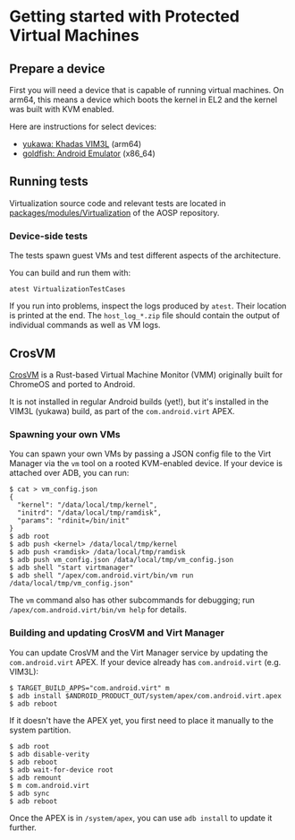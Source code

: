 # Getting started with Protected Virtual Machines

## Prepare a device

First you will need a device that is capable of running virtual machines. On arm64, this means
a device which boots the kernel in EL2 and the kernel was built with KVM enabled.

Here are instructions for select devices:

 * [yukawa: Khadas VIM3L](yukawa.md) (arm64)
 * [goldfish: Android Emulator](goldfish.md) (x86_64)

## Running tests

Virtualization source code and relevant tests are located in
[packages/modules/Virtualization](https://android.googlesource.com/platform/packages/modules/Virtualization)
of the AOSP repository.

### Device-side tests

The tests spawn guest VMs and test different aspects of the architecture.

You can build and run them with:

```shell
atest VirtualizationTestCases
```

If you run into problems, inspect the logs produced by `atest`. Their location is printed at the
end. The `host_log_*.zip` file should contain the output of individual commands as well as VM logs.

## CrosVM

[CrosVM](https://android.googlesource.com/platform/external/crosvm/) is a Rust-based Virtual Machine
Monitor (VMM) originally built for ChromeOS and ported to Android.

It is not installed in regular Android builds (yet!), but it's installed in the VIM3L (yukawa)
build, as part of the `com.android.virt` APEX.

### Spawning your own VMs

You can spawn your own VMs by passing a JSON config file to the Virt Manager via the `vm` tool on a
rooted KVM-enabled device. If your device is attached over ADB, you can run:

```shell
$ cat > vm_config.json
{
  "kernel": "/data/local/tmp/kernel",
  "initrd": "/data/local/tmp/ramdisk",
  "params": "rdinit=/bin/init"
}
$ adb root
$ adb push <kernel> /data/local/tmp/kernel
$ adb push <ramdisk> /data/local/tmp/ramdisk
$ adb push vm_config.json /data/local/tmp/vm_config.json
$ adb shell "start virtmanager"
$ adb shell "/apex/com.android.virt/bin/vm run /data/local/tmp/vm_config.json"
```

The `vm` command also has other subcommands for debugging; run `/apex/com.android.virt/bin/vm help`
for details.

### Building and updating CrosVM and Virt Manager

You can update CrosVM and the Virt Manager service by updating the `com.android.virt` APEX. If your
device already has `com.android.virt` (e.g. VIM3L):

```shell
$ TARGET_BUILD_APPS="com.android.virt" m
$ adb install $ANDROID_PRODUCT_OUT/system/apex/com.android.virt.apex
$ adb reboot
```

If it doesn't have the APEX yet, you first need to place it manually to the
system partition.

```shell
$ adb root
$ adb disable-verity
$ adb reboot
$ adb wait-for-device root
$ adb remount
$ m com.android.virt
$ adb sync
$ adb reboot
```

Once the APEX is in `/system/apex`, you can use `adb install` to update it
further.
